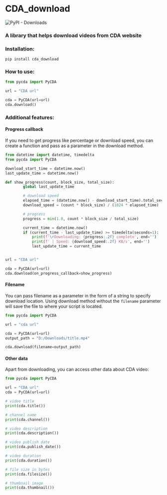 # CDA_download

![PyPI - Downloads](https://img.shields.io/pypi/dm/cda_download)


### A library that helps download videos from CDA website



### Installation:
`pip install cda_download`

### How to use:
```python
from pycda import PyCDA

url = "CDA url"

cda = PyCDA(url=url)
cda.download()
```


### Additional features:


#### Progress callback
If you need to get progress like percentage or download speed, you can create a function 
and pass as a parameter in the download method.

```python
from datetime import datetime, timedelta
from pycda import PyCDA

download_start_time = datetime.now()
last_update_time = datetime.now()

def show_progress(count, block_size, total_size):
        global last_update_time

        # download speed
        elapsed_time = (datetime.now() - download_start_time).total_seconds()
        download_speed = (count * block_size) / (1024 * elapsed_time)

        # progress
        progress = min(1.0, count * block_size / total_size)

        current_time = datetime.now()
        if (current_time - last_update_time) >= timedelta(seconds=1):
            print(f'\rDownloading: {progress:.2f} complete', end='')
            print(f' | Speed: {download_speed:.2f} KB/s', end='')
            last_update_time = current_time


url = "CDA url"

cda = PyCDA(url=url)
cda.download(on_progress_callback=show_progress)
```


#### Filename
You can pass filename as a parameter in the form of a string to specify download location.
Using download method without the `filename` parameter will save the file to where your script is located.

```python
from pycda import PyCDA

url = "cda url"

cda = PyCDA(url=url)
output_path = "D:/Downloads/title.mp4"

cda.download(filename=output_path)
```


#### Other data
Apart from downloading, you can access other data about CDA video:

```python
from pycda import PyCDA

url = "CDA url"
cda = PyCDA(url=url)

# video title
print(cda.title())

# channel name
print(cda.channel())

# video description
print(cda.description())

# video publish date
print(cda.publish_date())

# video duration
print(cda.duration())

# file size in bytes
print(cda.filesize())

# thumbnail image
print(cda.thumbnail())
```
